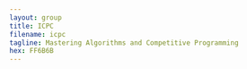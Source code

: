 ```yaml
---
layout: group
title: ICPC
filename: icpc
tagline: Mastering Algorithms and Competitive Programming
hex: FF6B6B
---
```


